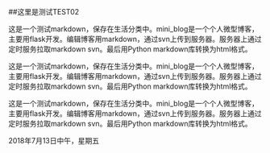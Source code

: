 <!-- title:{标题测试002}} -->
<!-- label:{测试} -->
<!-- date:{2018/7/13} -->
<!-- desc:{这是一个测试markdown，保存在生活分类中。mini_blog是一个个人微型博客，主要用flask开发。编辑博客用markdown，通过svn上传到服务器。服务器上通过定时服务拉取markdown svn。最后用Python markdown库转换为html格式。} -->

##这里是测试TEST02

这是一个测试markdown，保存在生活分类中。mini_blog是一个个人微型博客，主要用flask开发。编辑博客用markdown，通过svn上传到服务器。服务器上通过定时服务拉取markdown svn。最后用Python markdown库转换为html格式。

这是一个测试markdown，保存在生活分类中。mini_blog是一个个人微型博客，主要用flask开发。编辑博客用markdown，通过svn上传到服务器。服务器上通过定时服务拉取markdown svn。最后用Python markdown库转换为html格式。

这是一个测试markdown，保存在生活分类中。mini_blog是一个个人微型博客，主要用flask开发。编辑博客用markdown，通过svn上传到服务器。服务器上通过定时服务拉取markdown svn。最后用Python markdown库转换为html格式。

2018年7月13日中午，星期五